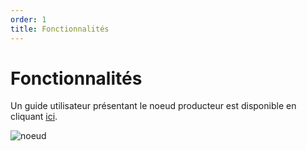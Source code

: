 ```yaml
---
order: 1
title: Fonctionnalités
---
```


# Fonctionnalités
Un guide utilisateur présentant le noeud producteur est disponible en cliquant [ici](https://rudi.fr/yeswiki/?LeNoeudProducteurV23NouvellesFonctionnal).

![noeud]({{site.url}}/assets/images/publication/node-provider.png)
